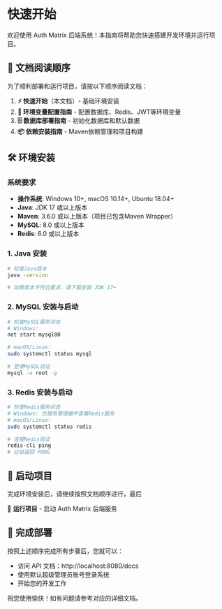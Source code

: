 # 快速开始

欢迎使用 Auth Matrix 后端系统！本指南将帮助您快速搭建开发环境并运行项目。

## 📖 文档阅读顺序

为了顺利部署和运行项目，请按以下顺序阅读文档：

1. **⚡ 快速开始**（本文档）- 基础环境安装
2. **🔧 环境变量配置指南** - 配置数据库、Redis、JWT等环境变量
3. **🗄️ 数据库部署指南** - 初始化数据库和默认数据
4. **📦 依赖安装指南** - Maven依赖管理和项目构建

## 🛠️ 环境安装

### 系统要求

- **操作系统**: Windows 10+, macOS 10.14+, Ubuntu 18.04+
- **Java**: JDK 17 或以上版本
- **Maven**: 3.6.0 或以上版本（项目已包含Maven Wrapper）
- **MySQL**: 8.0 或以上版本
- **Redis**: 6.0 或以上版本

### 1. Java 安装

```bash
# 检查Java版本
java -version

# 如果版本不符合要求，请下载安装 JDK 17+
```

### 2. MySQL 安装与启动

```bash
# 检查MySQL服务状态
# Windows:
net start mysql80

# macOS/Linux:
sudo systemctl status mysql

# 登录MySQL验证
mysql -u root -p
```

### 3. Redis 安装与启动

```bash
# 检查Redis服务状态
# Windows: 在服务管理器中查看Redis服务
# macOS/Linux:
sudo systemctl status redis

# 连接Redis验证
redis-cli ping
# 应该返回 PONG
```

## 🚀 启动项目

完成环境安装后，请继续按照文档顺序进行，最后

🎯 **运行项目** - 启动 Auth Matrix 后端服务

## 🎉 完成部署

按照上述顺序完成所有步骤后，您就可以：

- 访问 API 文档：http://localhost:8080/docs
- 使用默认超级管理员账号登录系统
- 开始您的开发工作

祝您使用愉快！如有问题请参考对应的详细文档。